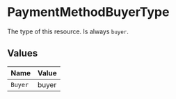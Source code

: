 # PaymentMethodBuyerType

The type of this resource. Is always `buyer`.


## Values

| Name    | Value   |
| ------- | ------- |
| `Buyer` | buyer   |